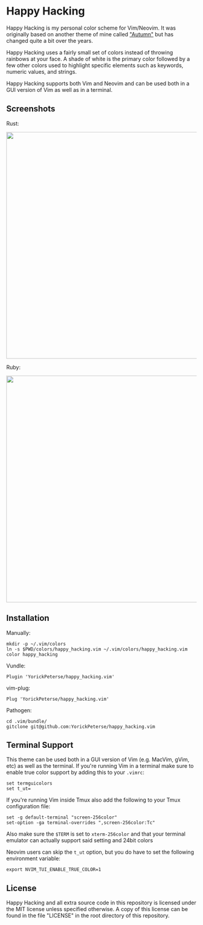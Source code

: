 # Happy Hacking

Happy Hacking is my personal color scheme for Vim/Neovim. It was originally
based on another theme of mine called ["Autumn"][autumn] but has changed quite a
bit over the years.

Happy Hacking uses a fairly small set of colors instead of throwing rainbows at
your face. A shade of white is the primary color followed by a few other colors
used to highlight specific elements such as keywords, numeric values, and
strings.

Happy Hacking supports both Vim and Neovim and can be used both in a GUI version
of Vim as well as in a terminal.

## Screenshots

Rust:

<img src="screenshots/rust.jpg" width="600">

Ruby:

<img src="screenshots/ruby.jpg" width="600">

## Installation

Manually:

    mkdir -p ~/.vim/colors
    ln -s $PWD/colors/happy_hacking.vim ~/.vim/colors/happy_hacking.vim
    color happy_hacking

Vundle:

    Plugin 'YorickPeterse/happy_hacking.vim'

vim-plug:

    Plug 'YorickPeterse/happy_hacking.vim'

Pathogen:

    cd .vim/bundle/
    gitclone git@github.com:YorickPeterse/happy_hacking.vim

## Terminal Support

This theme can be used both in a GUI version of Vim (e.g. MacVim, gVim, etc) as
well as the terminal. If you're running Vim in a terminal make sure to enable
true color support by adding this to your `.vimrc`:

    set termguicolors
    set t_ut=

If you're running Vim inside Tmux also add the following to your Tmux
configuration file:

    set -g default-terminal "screen-256color"
    set-option -ga terminal-overrides ",screen-256color:Tc"

Also make sure the `$TERM` is set to `xterm-256color` and that your terminal
emulator can actually support said setting and 24bit colors

Neovim users can skip the `t_ut` option, but you do have to set the following
environment variable:

    export NVIM_TUI_ENABLE_TRUE_COLOR=1

## License

Happy Hacking and all extra source code in this repository is licensed under
the MIT license unless specified otherwise. A copy of this license can be found
in the file "LICENSE" in the root directory of this repository.

[autumn]: https://github.com/yorickpeterse/autumn.vim
